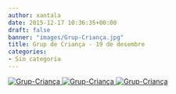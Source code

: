 ```yaml
---
author: xantala
date: 2015-12-17 10:36:35+00:00
draft: false
banner: "images/Grup-Criança.jpg"
title: Grup de Criança - 19 de desembre
categories:
- Sin categoría
---
```


[![Grup-Criança](http://www.xantala.es/wp-content/uploads/2015/12/Grup-Criança.jpg)
](http://www.xantala.es/wp-content/uploads/2015/12/Grup-Criança.jpg)[![Grup-Criança](http://www.xantala.es/wp-content/uploads/2015/12/Grup-Criança.jpg)
](http://www.xantala.es/wp-content/uploads/2015/12/Grup-Criança.jpg)[![Grup-Criança](http://www.xantala.es/wp-content/uploads/2015/12/Grup-Criança.jpg)
](http://www.xantala.es/wp-content/uploads/2015/12/Grup-Criança.jpg)
